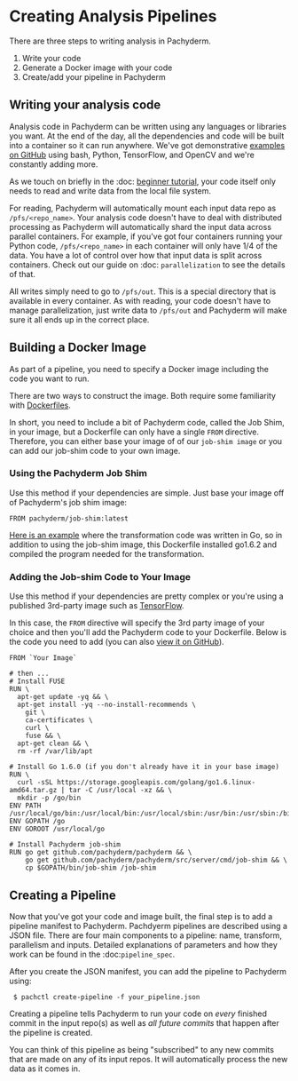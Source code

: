 # Creating Analysis Pipelines
There are three steps to writing analysis in Pachyderm. 

1. Write your code
2. Generate a Docker image with your code
3. Create/add your pipeline in Pachyderm


## Writing your analysis code

Analysis code in Pachyderm can be written using any languages or libraries you want. At the end of the day, all the dependencies and code will be built into a container so it can run anywhere. We've got demonstrative [examples on GitHub](https://github.com/pachyderm/pachyderm/tree/master/examples) using bash, Python, TensorFlow, and OpenCV and we're constantly adding more.

As we touch on briefly in the :doc: [beginner tutorial](../getting_started/beginner_tutorial), your code itself only needs to read and write data from the local file system. 

For reading, Pachyderm will automatically mount each input data repo as `/pfs/<repo_name>`. Your analysis code doesn't have to deal with distributed processing as Pachyderm will automatically shard the input data across parallel containers. For example, if you've got four containers running your Python code, `/pfs/<repo_name>` in each container will only have 1/4 of the data. You have a lot of control over how that input data is split across containers. Check out our guide on :doc: `parallelization` to see the details of that.

All writes simply need to go to `/pfs/out`. This is a special directory that is available in every container. As with reading, your code doesn't have to manage parallelization, just write data to `/pfs/out` and Pachyderm will make sure it all ends up in the correct place. 

## Building a Docker Image

As part of a pipeline, you need to specify a Docker image including the code you want to run.

There are two ways to construct the image. Both require some familiarity with [Dockerfiles](https://docs.docker.com/engine/tutorials/dockerimages/#/building-an-image-from-a-dockerfile).

In short, you need to include a bit of Pachyderm code, called the Job Shim, in your image, but a Dockerfile can only have a single `FROM` directive. Therefore, you can either base your image of of our `job-shim image` or you can add our job-shim code to your own image. 

### Using the Pachyderm Job Shim

Use this method if your dependencies are simple. Just base your image off of Pachyderm's job shim image:

```
FROM pachyderm/job-shim:latest

```

[Here is an example](https://github.com/pachyderm/pachyderm/blob/master/examples/word_count/Dockerfile) where the transformation code was written in Go, so in addition to using the job-shim image, this Dockerfile installed go1.6.2 and compiled the program needed for the transformation. 

### Adding the Job-shim Code to Your Image

Use this method if your dependencies are pretty complex or you're using a published 3rd-party image such as [TensorFlow](https://github.com/pachyderm/pachyderm/blob/master/examples/tensor_flow/Dockerfile).

In this case, the `FROM` directive will specify the 3rd party image of your choice and then you'll add the Pachyderm code to your Dockerfile. Below is the code you need to add (you can also [view it on GitHub](https://github.com/pachyderm/pachyderm/blob/master/etc/user-job/Dockerfile)).


```
FROM `Your Image`

# then ...
# Install FUSE
RUN \
  apt-get update -yq && \
  apt-get install -yq --no-install-recommends \
    git \
    ca-certificates \
    curl \
    fuse && \
  apt-get clean && \
  rm -rf /var/lib/apt

# Install Go 1.6.0 (if you don't already have it in your base image)
RUN \
  curl -sSL https://storage.googleapis.com/golang/go1.6.linux-amd64.tar.gz | tar -C /usr/local -xz && \
  mkdir -p /go/bin
ENV PATH /usr/local/go/bin:/usr/local/bin:/usr/local/sbin:/usr/bin:/usr/sbin:/bin:/sbin
ENV GOPATH /go
ENV GOROOT /usr/local/go

# Install Pachyderm job-shim
RUN go get github.com/pachyderm/pachyderm && \
	go get github.com/pachyderm/pachyderm/src/server/cmd/job-shim && \
    cp $GOPATH/bin/job-shim /job-shim
```


## Creating a Pipeline

Now that you've got your code and image built, the final step is to add a pipeline manifest to Pachyderm. Pachdyerm pipelines are described using a JSON file. There are four main components to a pipeline: name, transform, parallelism and inputs. Detailed explanations of parameters and how they work can be found in the :doc:`pipeline_spec`. 

After you create the JSON manifest, you can add the pipeline to Pachyderm using:

```
 $ pachctl create-pipeline -f your_pipeline.json
```

Creating a pipeline tells Pachyderm to run your code on *every* finished
commit in the input repo(s) as well as *all future commits* that happen after the pipeline is created. 

You can think of this pipeline as being "subscribed" to any new commits that are made on any of its input repos. It will automatically process the new data as it comes in. 



